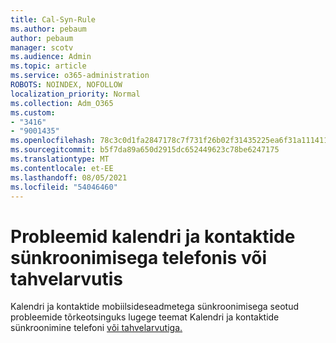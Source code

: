 ```yaml
---
title: Cal-Syn-Rule
ms.author: pebaum
author: pebaum
manager: scotv
ms.audience: Admin
ms.topic: article
ms.service: o365-administration
ROBOTS: NOINDEX, NOFOLLOW
localization_priority: Normal
ms.collection: Adm_O365
ms.custom:
- "3416"
- "9001435"
ms.openlocfilehash: 78c3c0d1fa2847178c7f731f26b02f31435225ea6f31a11141197294a283fd0b
ms.sourcegitcommit: b5f7da89a650d2915dc652449623c78be6247175
ms.translationtype: MT
ms.contentlocale: et-EE
ms.lasthandoff: 08/05/2021
ms.locfileid: "54046460"
---
```

# <a name="problems-syncing-calendar-and-contacts-on-phone-or-tablet"></a>Probleemid kalendri ja kontaktide sünkroonimisega telefonis või tahvelarvutis

Kalendri ja kontaktide mobiilsideseadmetega sünkroonimisega seotud probleemide tõrkeotsinguks lugege teemat Kalendri ja kontaktide sünkroonimine telefoni [või tahvelarvutiga.](https://support.office.com/article/can-t-sync-calendar-and-contacts-with-my-phone-or-tablet-8479d764-b9f5-4fff-ba88-edd7c265df9f)